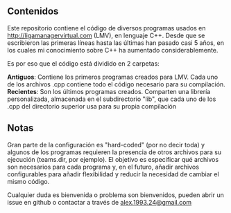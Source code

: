 ## Contenidos

Este repositorio contiene el código de diversos programas usados en http://ligamanagervirtual.com (LMV), en lenguaje C++.
Desde que se escribieron las primeras líneas hasta las últimas han pasado casi 5 años, en los cuales mi conocimiento sobre C++ ha aumentado considerablemente.

Es por eso que el código está dividido en 2 carpetas:

**Antiguos**: Contiene los primeros programas creados para LMV. Cada uno de los archivos .cpp contiene todo el código necesario para su compilación.
**Recientes**: Son los últimos programas creados. Comparten una librería personalizada, almacenada en el subdirectorio "lib", que cada uno de los .cpp del directorio superior usa para su propia compilación

## Notas

Gran parte de la configuración es "hard-coded" (por no decir toda) y algunos de los programas requieren la presencia de otros archivos para su ejecución (teams.dir, por ejemplo). El objetivo es especificar qué archivos son necesarios para cada programa y, en el futuro, añadir archivos configurables para añadir flexibilidad y reducir la necesidad de cambiar el mismo código.

Cualquier duda es bienvenida o problema son bienvenidos, pueden abrir un issue en github o contactar a través de alex.1993.24@gmail.com
